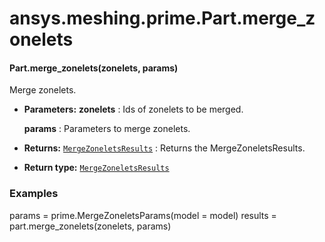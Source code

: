 # ansys.meshing.prime.Part.merge_zonelets



#### Part.merge_zonelets(zonelets, params)

Merge zonelets.

* **Parameters:**
  **zonelets**
  : Ids of zonelets to be merged.

  **params**
  : Parameters to merge zonelets.
* **Returns:**
  [`MergeZoneletsResults`](ansys.meshing.prime.MergeZoneletsResults.md#ansys.meshing.prime.MergeZoneletsResults)
  : Returns the MergeZoneletsResults.
* **Return type:**
  [`MergeZoneletsResults`](ansys.meshing.prime.MergeZoneletsResults.md#ansys.meshing.prime.MergeZoneletsResults)

### Examples

params = prime.MergeZoneletsParams(model = model)
results = part.merge_zonelets(zonelets, params)

<!-- !! processed by numpydoc !! -->
